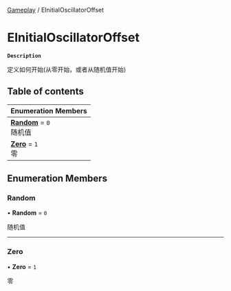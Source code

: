 [Gameplay](../modules/Gameplay.Gameplay.md) / EInitialOscillatorOffset

# EInitialOscillatorOffset <Badge type="tip" text="Enumeration" /> 

**`Description`**

定义如何开始(从零开始，或者从随机值开始)

## Table of contents

| Enumeration Members |
| :-----|
| **[Random](Gameplay.EInitialOscillatorOffset.md#random)** = ``0`` <br> 随机值|
| **[Zero](Gameplay.EInitialOscillatorOffset.md#zero)** = ``1`` <br> 零|

## Enumeration Members

### Random  

• **Random** = ``0``

随机值

___

### Zero  

• **Zero** = ``1``

零
